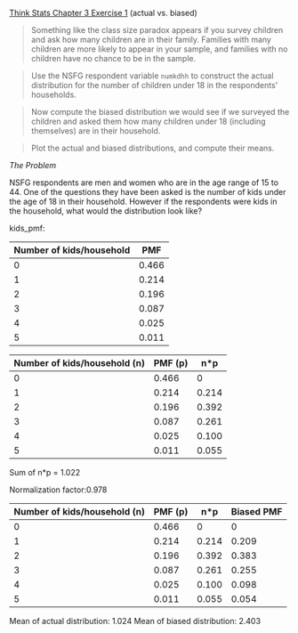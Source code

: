 [Think Stats Chapter 3 Exercise 1](http://greenteapress.com/thinkstats2/html/thinkstats2004.html#toc31) (actual vs. biased)

>Something like the class size paradox appears if you survey children and ask how many children are in their family. Families with many children are more likely to appear in your sample, and families with no children have no chance to be in the sample.

>Use the NSFG respondent variable `numkdhh` to construct the actual distribution for the number of children under 18 in the respondents' households.

>Now compute the biased distribution we would see if we surveyed the children and asked them how many children under 18 (including themselves) are in their household.

>Plot the actual and biased distributions, and compute their means.

_The Problem_

NSFG respondents are men and women who are in the age range of 15 to 44. One of the questions they have been asked is the number of kids under the age of 18 in their household. However if the respondents were kids in the household, what would the distribution look like? 


kids_pmf:

Number of kids/household | PMF
--------------|--------------
0|0.466
1|0.214
2|0.196
3|0.087
4|0.025
5|0.011



Number of kids/household (n) | PMF (p) | n\*p
--------------|--------------|---------------
0|0.466|0
1|0.214|0.214
2|0.196|0.392
3|0.087|0.261
4|0.025|0.100
5|0.011|0.055


Sum of n\*p = 1.022

Normalization factor:0.978


Number of kids/household (n) | PMF (p) | n\*p | Biased PMF
--------------|--------------|---------------|----------------
0|0.466|0|0
1|0.214|0.214|0.209
2|0.196|0.392|0.383
3|0.087|0.261|0.255
4|0.025|0.100|0.098
5|0.011|0.055|0.054

Mean of actual distribution: 1.024
Mean of biased distribution: 2.403


